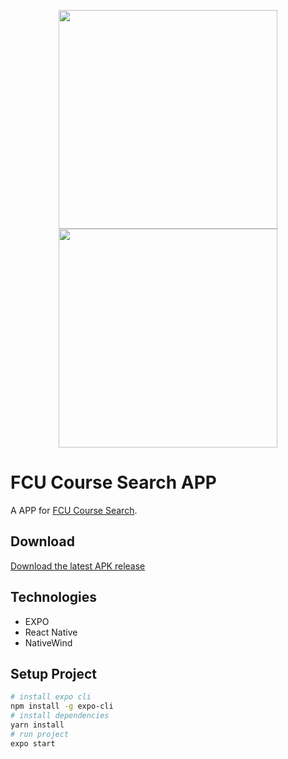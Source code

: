 <p align="center">
  <img src="https://user-images.githubusercontent.com/92412722/215243095-db310068-f55a-405e-a808-e036bf570812.png" style="width:350px;"/>
  <img src="https://user-images.githubusercontent.com/92412722/215246631-023e1c19-449a-4ff7-9e65-3fdd4acb85c5.png" style="width:350px;"/>
</p>

# FCU Course Search APP
A APP for [FCU Course Search](https://github.com/ridemountainpig/fcu-course-search).

## Download
[Download the latest APK release](https://github.com/ridemountainpig/fcu-course-search-app/releases/download/v1.0.2/fcu-course-search-app.zip)

## Technologies
- EXPO
- React Native
- NativeWind
## Setup Project
```bash
# install expo cli
npm install -g expo-cli
# install dependencies
yarn install
# run project
expo start
```

